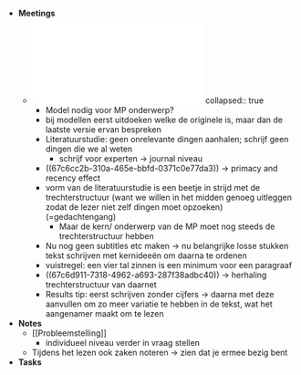 - **Meetings**
	- ![Slides Seminarie 3 SEM2 (2025).pdf](../assets/Slides_Seminarie_3_SEM2_(2025)_1741078886999_0.pdf)
	  collapsed:: true
		- Model nodig voor MP onderwerp?
		- bij modellen eerst uitdoeken welke de originele is, maar dan de laatste versie ervan bespreken
		- Literatuurstudie: geen onrelevante dingen aanhalen; schrijf geen dingen die we al weten
			- schrijf voor experten -> journal niveau
		- ((67c6cc2b-310a-465e-bbfd-0371c0e77da3)) -> primacy and recency effect
		- vorm van de literatuurstudie is een beetje in strijd met de trechterstructuur (want we willen in het midden genoeg uitleggen zodat de lezer niet zelf dingen moet opzoeken) (=gedachtengang)
			- Maar de kern/ onderwerp van de MP moet nog steeds de trechterstructuur hebben
		- Nu nog geen subtitles etc maken -> nu belangrijke losse stukken tekst schrijven met kernideeën om daarna te ordenen
		- vuistregel: een vier tal zinnen is een minimum voor een paragraaf
		- ((67c6d911-7318-4962-a693-287f38adbc40)) -> herhaling trechterstructuur van daarnet
		- Results tip: eerst schrijven zonder cijfers -> daarna met deze aanvullen om zo meer variatie te hebben in de tekst, wat het aangenamer maakt om te lezen
- **Notes**
	- [[Probleemstelling]]
		- individueel niveau verder in vraag stellen
	- Tijdens het lezen ook zaken noteren -> zien dat je ermee bezig bent
- **Tasks**
